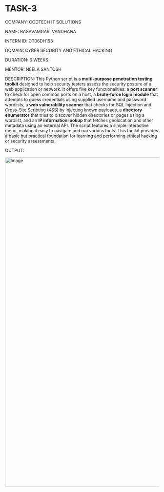 # TASK-3

COMPANY: CODTECH IT SOLUTIONS

NAME: BASAVAMGARI VANDHANA

INTERN ID: CT06DH153

DOMAIN: CYBER SECURITY AND ETHICAL HACKING

DURATION: 6 WEEKS

MENTOR: NEELA SANTOSH

DESCRIPTION: 
This Python script is a **multi-purpose penetration testing toolkit** designed to help security testers assess the security posture of a web application or network. It offers five key functionalities: a **port scanner** to check for open common ports on a host, a **brute-force login module** that attempts to guess credentials using supplied username and password wordlists, a **web vulnerability scanner** that checks for SQL Injection and Cross-Site Scripting (XSS) by injecting known payloads, a **directory enumerator** that tries to discover hidden directories or pages using a wordlist, and an **IP information lookup** that fetches geolocation and other metadata using an external API. The script features a simple interactive menu, making it easy to navigate and run various tools. This toolkit provides a basic but practical foundation for learning and performing ethical hacking or security assessments.



OUTPUT:

<img width="1920" height="1080" alt="Image" src="https://github.com/user-attachments/assets/5b8483d8-2602-40e1-9a23-9276109efd48" />
